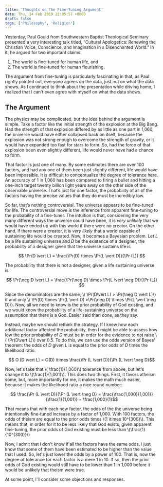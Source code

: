 ```yaml
---
title: 'Thoughts on The Fine-Tuning Argument'
date: Thu, 14 Feb 2019 22:05:57 +0000
draft: false
tags: ['Philosophy', 'Religion']
---
```


Yesterday, Paul Gould from Southwestern Baptist Theological Seminary presented a very interesting talk titled, “Cultural Apologetics: Renewing the Christian Voice, Conscience, and Imagination in a Disenchanted World.” In it, he argued for two important claims:

1.  The world is fine-tuned for human life, and
2.  The world is fine-tuned for human flourishing.

The argument from fine-tuning is particularly fascinating in that, as Paul rightly pointed out, everyone agrees on the data, just not on what the data shows. As I continued to think about the presentation while driving home, I realized that I can’t even agree with myself on what the data shows.

The Argument
------------

The physics may be complicated, but the idea behind the argument is simple. Take a factor like the initial strength of the explosion at the Big Bang. Had the strength of that explosion differed by as little as one part in 1,060, the universe would have either collapsed back on itself, because the explosion was not strong enough to overcome the strength of gravity, or it would have expanded too fast for stars to form. So, had the force of that explosion been even slightly different, life would never have had a chance to form.

That factor is just one of many. By some estimates there are over 100 factors, and had any one of them been just slightly different, life would have been impossible. It is difficult to conceptualize the degree of tolerance here. An accuracy of 1 in 1,060 has been compared to firing a bullet and hitting a one-inch target twenty billion light years away on the other side of the observable universe. That’s just for one factor, the probability of all of the factors having the precise values that they do must be incredibly low.

So far, that’s nothing controversial. The universe appears to be fine-tuned for life. The controversial move is the inference from apparent fine-tuning to the probability of a fine-tuner. The intuition is that, considering the very many different ways the universe could have been, it is _very unlikely_ that we would have ended up with this world if there were no creator. On the other hand, if there were a creator, it is _very likely_ that a world capable of sustaining life would be created. Now, it becomes a Bayesian problem. Let _L_ be a life sustaining universe and _D_ be the existence of a designer, the probability of a designer given that the universe sustains life is

$$ \Pr(D \vert L) = \frac{\Pr(D) \times \Pr(L \vert D)}{\Pr (L)} $$

The probability that there is not a designer, given a life sustaining universe is

$$ \Pr(\neg D \vert L) = \frac{\Pr(\neg D) \times \Pr(L \vert \neg D)}{\Pr (L)} $$

Since the denominators are the same, \\( \Pr(D\vert L) > \Pr(\neg D \vert L)\\) if and only \\( \Pr(D) \times \Pr(L \vert D) >\Pr(\neg D) \times \Pr(L \vert \neg D)\\). Now, all we need to know is the prior probability of God existing, and we would know the probability of a life-sustaining universe on the assumption that there is a God. Easier said than done, as they say.

Instead, maybe we should rethink the strategy. If I knew how each additional factor affected the probability, then I might be able to assess how low the prior probability of _D_ must be in order for the evidence to _not_ raise \\( \Pr(D\vert L)\\) over 0.5. To do this, we can use the odds version of Bayes' theorem: the odds of _D_ given _L_ is equal to the prior odds of _D_ times the likelihood ratio:

$$ O (D \vert L) = O(D) \times \frac{\Pr (L \vert D)}{\Pr (L \vert \neg D}$$

Now, let's take that \\( \frac{1}{1,060}\\) tolerance from above, but let's change it to  \\(\frac{1}{1,001}\\). This does two things. First, it favors atheism some, but, more importantly for me, it makes the math much easier, because it makes the likelihood ratio a nice round number:

$$ \frac{\Pr (L \vert D)}{\Pr (L \vert \neg D} = \frac{\frac{1,000}{1,001}}{\frac{1}{1,001}} = \frac{1,000}{1}$$

That means that with each new factor, the odds of the the universe being intentionally fine-tuned increase by a factor of 1,000. With 100 factors, the odds of theism are equal to the prior odds times \\(1 \times 10^{300}\\). This means that, in order for it to be less likely that God exists, given apparent fine-tuning, the prior odds of God existing must be less than \\(\frac{1}{10^{300}}\\)

Now, I admit that I don't know if all the factors have the same odds. I just know that some of them have been estimated to be higher than the value that I used. So, let's just lower the odds by a power of 100. That is, now the degree of tolerance for each factor is a mere 1 in 10. If so, then the prior odds of God existing would still have to be lower than 1 in 1,000 before it would be unlikely that theism were true.

At some point, I'll consider some objections and responses.

